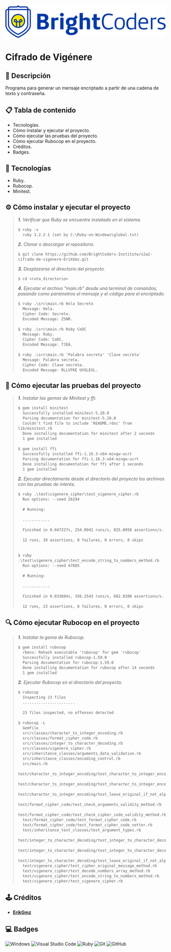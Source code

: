 
![BrightCoders Logo](img/logo.png)

# Cifrado de Vigénere

## 📓 Descripción
Programa para generar un mensaje encriptado a partir de una cadena de texto y contraseña.

## 📋 Tabla de contenido
- Tecnologías.
- Cómo instalar y ejecutar el proyecto.
- Cómo ejecutar las pruebas del proyecto.
- Cómo ejecutar Rubocop en el proyecto.
- Créditos.
- Badges.

## 🔧 Tecnologías
- Ruby.
- Rubocop.
- Minitest.

## ⚙️ Cómo instalar y ejecutar el proyecto
>_**1.** Verificar que Ruby se encuentre instalado en el sistema._
>```
>$ ruby -v
>   ruby 3.2.2-1 (set by C:\Ruby-on-Windows\global.txt)
>```
>
>_**2.** Clonar o descargar el repositorio._
>```
>$ git clone https://github.com/BrightCoders-Institute/s2a2-cifrado-de-vigenere-ErikGmz.git
>```
>
>_**3.** Desplazarse al directorio del proyecto._
>```
>$ cd <ruta_directorio>
>```
>
>_**4.** Ejecutar el archivo "main.rb" desde una terminal de comandos, pasando como parámetros el mensaje y el código para el encriptado._
>```
>$ ruby .\src\main.rb Hola Secreto
>   Message: Hola.
>   Cipher Code: Secreto.
>   Encoded Message: ZSNR.
>
>$ ruby .\src\main.rb Ruby CoDC 
>   Message: Ruby.
>   Cipher Code: CoDC.
>   Encoded Message: TJEA.
>
>$ ruby .\src\main.rb 'Palabra secreta' 'Clave secreta'
>   Message: Palabra secreta.
>   Cipher Code: Clave secreta.
>   Encoded Message: RLLVFKE UVGLEVL.
>```

## 🔬 Cómo ejecutar las pruebas del proyecto
>_**1.** Instalar las gemas de Minitest y ffi._
>```
>$ gem install minitest
>   Successfully installed minitest-5.20.0
>   Parsing documentation for minitest-5.20.0
>   Couldn't find file to include 'README.rdoc' from lib/minitest.rb
>   Done installing documentation for minitest after 2 seconds
>   1 gem installed
>
> $ gem install ffi
>   Successfully installed ffi-1.16.3-x64-mingw-ucrt
>   Parsing documentation for ffi-1.16.3-x64-mingw-ucrt
>   Done installing documentation for ffi after 1 seconds
>   1 gem installed
>```
>
>_**2.** Ejecutar directamente desde el directorio del proyecto los archivos con las pruebas de interés._
>```
>$ ruby .\test\vigenere_cipher\test_vigenere_cipher.rb
>   Run options: --seed 26294
>
>   # Running:
>
>   ............
>
>   Finished in 0.047227s, 254.0941 runs/s, 825.8058 assertions/s.
>
>   12 runs, 39 assertions, 0 failures, 0 errors, 0 skips
>
>
>$ ruby .\test\vigenere_cipher\test_encode_string_to_numbers_method.rb
>   Run options: --seed 47885
>
>   # Running:
>
>   ............
>
>   Finished in 0.033684s, 356.2543 runs/s, 682.8208 assertions/s.
>
>   12 runs, 23 assertions, 0 failures, 0 errors, 0 skips
>```

## 🔍 Cómo ejecutar Rubocop en el proyecto
>_**1.** Instalar la gema de Rubocop._
>```
>$ gem install rubocop
>   rbenv: Rehash executable 'rubocop' for gem 'rubocop'
>   Successfully installed rubocop-1.59.0
>   Parsing documentation for rubocop-1.59.0
>   Done installing documentation for rubocop after 14 seconds
>   1 gem installed
>```
>
>_**2.** Ejecutar Rubocop en el directorio del proyecto._
>```
>$ rubocop
>   Inspecting 23 files
>   .......................
>   
>   23 files inspected, no offenses detected
>
>$ rubocop -L
>   Gemfile
>   src/classes/character_to_integer_encoding.rb
>   src/classes/format_cipher_code.rb
>   src/classes/integer_to_character_decoding.rb
>   src/classes/vigenere_cipher.rb
>   src/inheritance_classes/arguments_data_validation.rb
>   src/inheritance_classes/encoding_control.rb
>   src/main.rb
>   test/character_to_integer_encoding/test_character_to_integer_encoding.rb
>   test/character_to_integer_encoding/test_character_to_integer_encoding_setter.rb
>   test/character_to_integer_encoding/test_leave_original_if_not_alphabetic_method.rb
>   test/format_cipher_code/test_check_arguments_validity_method.rb
>   test/format_cipher_code/test_check_cipher_code_validity_method.rb
>   test/format_cipher_code/test_format_cipher_code.rb
>   test/format_cipher_code/test_format_cipher_code_setter.rb
>   test/inheritance_test_classes/test_argument_types.rb
>   test/integer_to_character_decoding/test_integer_to_character_decoding.rb
>   test/integer_to_character_decoding/test_integer_to_character_decoding_setter.rb
>   test/integer_to_character_decoding/test_leave_original_if_not_alphabetic_method.rb
>   test/vigenere_cipher/test_cipher_original_message_method.rb
>   test/vigenere_cipher/test_decode_numbers_array_method.rb
>   test/vigenere_cipher/test_encode_string_to_numbers_method.rb
>   test/vigenere_cipher/test_vigenere_cipher.rb
>```

## 🕹️ Créditos
- **[ErikGmz](https://github.com/ErikGmz)**

## 💻 Badges
![Windows](https://img.shields.io/badge/Windows-0078D6?style=for-the-badge&logo=windows&logoColor=white)
![Visual Studio Code](https://img.shields.io/badge/Visual%20Studio%20Code-0078d7.svg?style=for-the-badge&logo=visual-studio-code&logoColor=white)
![Ruby](https://img.shields.io/badge/ruby-%23CC342D.svg?style=for-the-badge&logo=ruby&logoColor=white)
![Git](https://img.shields.io/badge/git-%23F05033.svg?style=for-the-badge&logo=git&logoColor=white)
![GitHub](https://img.shields.io/badge/github-%23121011.svg?style=for-the-badge&logo=github&logoColor=white)
